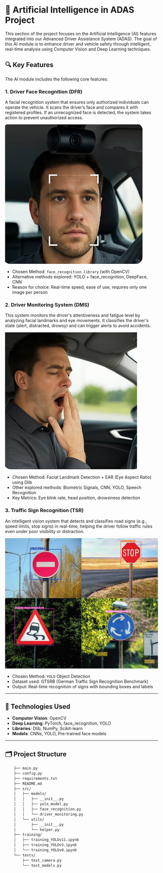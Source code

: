 # 🤖 Artificial Intelligence in ADAS Project

This section of the project focuses on the Artificial Intelligence (AI) features integrated into our Advanced Driver Assistance System (ADAS). The goal of this AI module is to enhance driver and vehicle safety through intelligent, real-time analysis using Computer Vision and Deep Learning techniques.

## 🔍 Key Features

The AI module includes the following core features:

### 1. Driver Face Recognition (DFR)
A facial recognition system that ensures only authorized individuals can operate the vehicle. It scans the driver’s face and compares it with registered profiles. If an unrecognized face is detected, the system takes action to prevent unauthorized access.

![DFR Authorized](./images/dfr.jpg) </br>
-  Chosen Method: `face_recognition library` (with OpenCV)
-  Alternative methods explored: YOLO + face_recognition, DeepFace, CNN
-  Reason for choice: Real-time speed, ease of use, requires only one image per person

### 2. Driver Monitoring System (DMS)
This system monitors the driver's attentiveness and fatigue level by analyzing facial landmarks and eye movements. It classifies the driver's state (alert, distracted, drowsy) and can trigger alerts to avoid accidents.

![DMS Sleep Detection](./images/dms.jpg) </br>
-  Chosen Method: Facial Landmark Detection + EAR (Eye Aspect Ratio) using Dlib
-  Other explored methods: Biometric Signals, CNN, YOLO, Speech Recognition
-  Key Metrics: Eye blink rate, head position, drowsiness detection

### 3. Traffic Sign Recognition (TSR)
An intelligent vision system that detects and classifies road signs (e.g., speed limits, stop signs) in real-time, helping the driver follow traffic rules even under poor visibility or distraction.

![TSR Sample](./images/tsr.jpg) </br>
-  Chosen Method: `YOLO` Object Detection
-  Dataset used: GTSRB (German Traffic Sign Recognition Benchmark)
-  Output: Real-time recognition of signs with bounding boxes and labels

---

## 🧠 Technologies Used

- **Computer Vision**: OpenCV
- **Deep Learning**: PyTorch, face_recognition, YOLO
- **Libraries**: Dlib, NumPy, Scikit-learn
- **Models**: CNNs, YOLO, Pre-trained face models

---

## 🗂️ Project Structure

```bash
    ├── main.py               
    ├── config.py          
    ├── requirements.txt      
    ├── README.md             
    ├── src/                  
    │   ├── models/         
    │   │   ├── __init__.py
    │   │   ├── yolo_model.py  
    │   │   ├── face_recognition.py 
    │   │   └── driver_monitoring.py
    │   └── utils/            
    │       ├── __init__.py
    │       └── helper.py          
    ├── training/                
    │   ├── training_YOLOv11.ipynb             
    │   ├── training_YOLOv5.ipynb      
    │   └── training_YOLOv8.ipynb         
    └── tests/              
        ├── test_camera.py    
        └── test_models.py 
```
